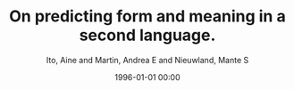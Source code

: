 ---
layout: post
title: On predicting form and meaning in a second language.

date: 1996-01-01 00:00
author: Ito, Aine and Martin, Andrea E and Nieuwland, Mante S
journal: Journal of Experimental Psychology Learning Memory and Cognition

year: 2017
---